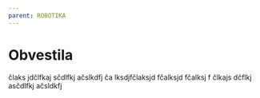 ```yaml
---
parent: ROBOTIKA
---
```


# Obvestila
člaks jdčlfkaj sčdlfkj ačslkdfj 
ča lksdjfčlaksjd fčalksjd fčalksj f
člkajs dčflkj asčdlfkj ačsldkfj 

